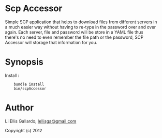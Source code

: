 Scp Accessor 
=========== 

Simple SCP application that helps to download files from different servers in a much easier way without having to re-type in the password over and over again. Each server, file and password will be store in a YAML file thus there's no need to even remember the file path or the password, SCP Accessor will storage that information for you.

Synopsis
========
        
Install :
         
        bundle install
        bin/scpAccessor
       
       
Author 
====== 
       
Li Ellis Gallardo, lellisga@gmail.com 

Copyright (c) 2012 